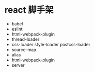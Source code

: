 # react 脚手架

- babel
- eslint
- html-webpack-plugin
- thread-loader
- css-loader style-loader postcss-loader
- source-map
- alias
- html-webpack-plugin
- server